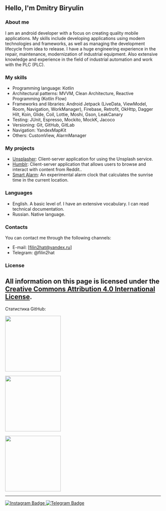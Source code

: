 ## Hello, I'm Dmitry Biryulin

### About me
I am an android developer with a focus on creating quality mobile applications. My skills include developing applications using modern technologies and frameworks, as well as managing the development lifecycle from idea to release. I have a huge engineering experience in the repair, maintenance, modernization of industrial equipment. Also extensive knowledge and experience in the field of industrial automation and work with the PLC (PLC).

### My skills
- Programming language: Kotlin
- Architectural patterns: MVVM, Clean Architecture, Reactive Programming (Kotlin Flow)
- Frameworks and libraries: Android Jetpack (LiveData, ViewModel, Room, Navigation, WorkManager), Firebase, Retrofit, OkHttp, Dagger Hilt, Koin, Glide, Coil, Lottie, Moshi, Gson, LeakCanary
- Testing: JUnit, Espresso, Mockito, MockK, Jacoco
- Versioning: Git, GitHub, GitLab
- Navigation: YandexMapKit
- Others: CustomView, AlarmManager

### My projects
- [Unsplasher](https://github.com/filin2hat/Unsplasher): Client-server application for using the Unsplash service.
- [Humblr](https://github.com/filin2hat/Redditron): Client-server application that allows users to browse and interact with content from Reddit..
- [Smart Alarm](https://github.com/filin2hat/SmartAlarm): An experimental alarm clock that calculates the sunrise time in the current location.

### Languages
- English. A basic level of. I have an extensive vocabulary. I can read technical documentation.
- Russian. Native language.

### Contacts
You can contact me through the following channels:
- E-mail: [filin2hat@yandex.ru]
- Telegram: @filin2hat

### License
All information on this page is licensed under the [Creative Commons Attribution 4.0 International License](https://creativecommons.org/licenses/by/4.0/).
---

<summary>Статистика GitHub:</summary>
<p align="left">
<a href="https://github.com/filin2hat">
  <img height="180em" src="https://github-readme-stats-eight-theta.vercel.app/api?username=filin2hat&show_icons=true&theme=algolia&include_all_commits=true&count_private=true"/>
  </a>
</p>
<p align="left">
<a href="https://github.com/filin2hat">
  <img height="180em" src="http://github-readme-streak-stats.herokuapp.com?user=filin2hat&theme=algolia"/>
  </a>
</p>
<p align="left">
<a href="https://github.com/filin2hat">
<img height="180em" src="https://github-readme-stats-eight-theta.vercel.app/api/top-langs/?username=filin2hat&layout=compact&langs_count=8&theme=algolia"/>
</a>
</p>

---

<div id="badges">
  <a href="https://www.instagram.com/filin2hat">
    <img src="https://img.shields.io/badge/Instagram-purple?style=for-the-badge&logo=instagram&logoColor=white" alt="Instagram Badge"/>
  </a>
  <a href="https://t.me/filin2hat">
    <img src="https://img.shields.io/badge/Telegram-blue?style=for-the-badge&logo=telegram&logoColor=white" alt="Telegram Badge"/>
  </a>
</div>
